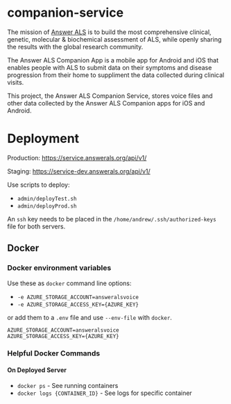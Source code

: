 # companion-service

The mission of [Answer ALS](https://www.answerals.org/) is to build the most comprehensive
clinical, genetic, molecular &amp; biochemical assessment of ALS, while openly sharing the
results with the global research community.

The Answer ALS Companion App is a mobile app for Android and iOS that enables people with ALS
to submit data on their symptoms and disease progression from their home to suppliment the data
collected during clinical visits.

This project, the Answer ALS Companion Service, stores voice files and other data collected by the
Answer ALS Companion apps for iOS and Android.

# Deployment

Production: https://service.answerals.org/api/v1/

Staging: https://service-dev.answerals.org/api/v1/

Use scripts to deploy:

* `admin/deployTest.sh`
* `admin/deployProd.sh`

An `ssh` key needs to be placed in the `/home/andrew/.ssh/authorized-keys` file for both servers.

## Docker

### Docker environment variables

Use these as `docker` command line options:

* `-e AZURE_STORAGE_ACCOUNT=answeralsvoice`
* `-e AZURE_STORAGE_ACCESS_KEY={AZURE_KEY}`

or add them to a `.env` file and use `--env-file` with `docker`.

```
AZURE_STORAGE_ACCOUNT=answeralsvoice
AZURE_STORAGE_ACCESS_KEY={AZURE_KEY}
```

### Helpful Docker Commands
#### On Deployed Server
* `docker ps` - See running containers
* `docker logs {CONTAINER_ID}` - See logs for specific container
